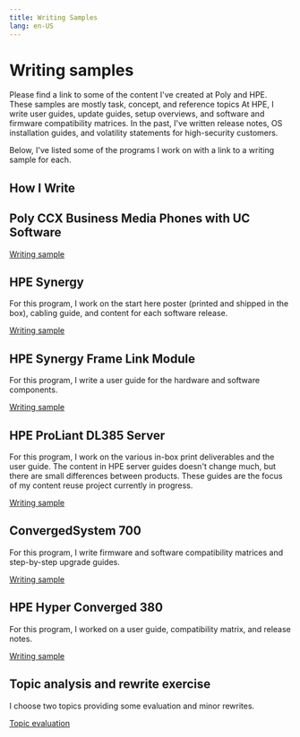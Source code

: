 ```yaml
---
title: Writing Samples
lang: en-US
---
```


# Writing samples

Please find a link to some of the content I've created at Poly and HPE. These samples are mostly task, concept, and reference topics At HPE, I write user guides, update guides, setup overviews, and software and firmware compatibility matrices. In the past, I've written release notes, OS installation guides, and volatility statements for high-security customers.

Below, I've listed some of the programs I work on with a link to a writing sample for each.

## How I Write



## Poly CCX Business Media Phones with UC Software

[Writing sample](polysamples.md) 

## HPE Synergy

For this program, I work on the start here poster (printed and shipped in the box), cabling guide, and content for each software release. 

[Writing sample](synergy.html)



## HPE Synergy Frame Link Module

For this program, I write a user guide for the hardware and software components.

[Writing sample](framelinkmodule.html)



## HPE ProLiant DL385 Server

For this program, I work on the various in-box print deliverables and the user guide. The content in HPE server guides doesn't change much, but there are small differences between products. These guides are the focus of my content reuse project currently in progress.

[Writing sample](HPEProLiantServers.html)




## ConvergedSystem 700

For this program, I write firmware and software compatibility matrices and step-by-step upgrade guides. 

[Writing sample](cs700.html)




## HPE Hyper Converged 380

For this program, I worked on a user guide, compatibility matrix, and release notes.

[Writing sample](simplivity380.html)




## Topic analysis and rewrite exercise

I choose two topics providing some evaluation and minor rewrites. 

[Topic evaluation](topicevaluation.html)
